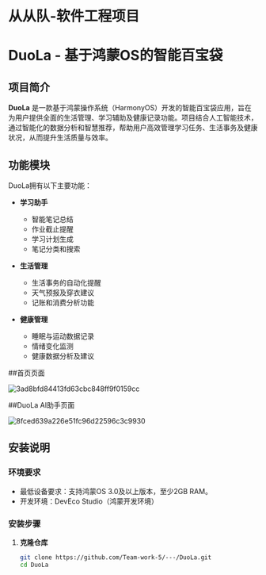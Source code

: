 # 从从队-软件工程项目
# DuoLa - 基于鸿蒙OS的智能百宝袋

## 项目简介
**DuoLa** 是一款基于鸿蒙操作系统（HarmonyOS）开发的智能百宝袋应用，旨在为用户提供全面的生活管理、学习辅助及健康记录功能。项目结合人工智能技术，通过智能化的数据分析和智慧推荐，帮助用户高效管理学习任务、生活事务及健康状况，从而提升生活质量与效率。

## 功能模块
DuoLa拥有以下主要功能：

- **学习助手**
  - 智能笔记总结
  - 作业截止提醒
  - 学习计划生成
  - 笔记分类和搜索

- **生活管理**
  - 生活事务的自动化提醒
  - 天气预报及穿衣建议
  - 记账和消费分析功能

- **健康管理**
  - 睡眠与运动数据记录
  - 情绪变化监测
  - 健康数据分析及建议

##首页页面

![3ad8bfd84413fd63cbc848ff9f0159cc](https://github.com/user-attachments/assets/0466c354-bc1a-494c-892e-e39a52c9bd8c)


##DuoLa AI助手页面

![8fced639a226e51fc96d22596c3c9930](https://github.com/user-attachments/assets/a13d94d8-b4f6-4e70-a0c1-815dc0a89d62)





## 安装说明
### 环境要求
- 最低设备要求：支持鸿蒙OS 3.0及以上版本，至少2GB RAM。
- 开发环境：DevEco Studio（鸿蒙开发环境）

### 安装步骤
1. **克隆仓库**
   ```bash  
   git clone https://github.com/Team-work-5/---/DuoLa.git  
   cd DuoLa  
